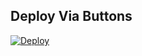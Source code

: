 
## Deploy Via Buttons

[![Deploy](https://www.herokucdn.com/deploy/button.svg)](https://www.heroku.com/deploy?template=https://github.com/gajendrajangid83/Ugfxed)

